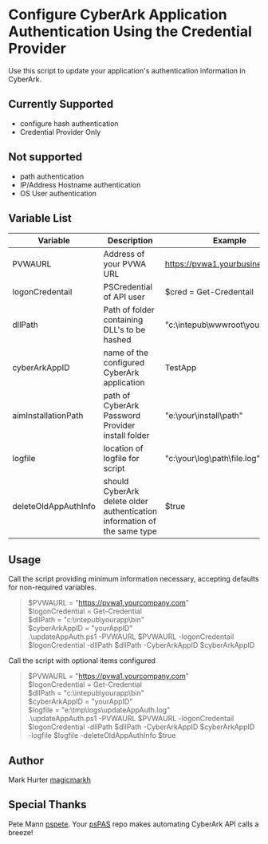 # Configure CyberArk Application Authentication Using the Credential Provider
Use this script to update your application's authentication information in CyberArk.

## Currently Supported
- configure hash authentication
- Credential Provider Only

## Not supported
- path authentication
- IP/Address Hostname authentication
- OS User authentication

## Variable List
| Variable | Description | Example | Default | Required |
| --- | --- | --- | --- | --- |
| PVWAURL | Address of your PVWA URL | https://pvwa1.yourbusiness.com | N/A | True |
| logonCredentail | PSCredential of API user | $cred = Get-Credentail | N/A | True |
| dllPath | Path of folder containing DLL's to be hashed | "c:\intepub\wwwroot\yourapp\bin" | N/A | True |
| cyberArkAppID | name of the configured CyberArk application | TestApp | N/A | True |
| aimInstallationPath | path of CyberArk Password Provider install folder | "e:\your\install\path" | "C:\Program Files (x86)\CyberArk\ApplicationPasswordProvider" | False |
| logfile | location of logfile for script | "c:\your\log\path\file.log" | "c:\tmp\logs\AddDependency\UpdateAppAuthMethods.log" | False |
| deleteOldAppAuthInfo | should CyberArk delete older authentication information of the same type | $true | False | False |

## Usage

Call the script providing minimum information necessary, accepting defaults for non-required variables.
> $PVWAURL = "https://pvwa1.yourcompany.com"  
> $logonCredential = Get-Credential  
> $dllPath = "c:\intepub\yourapp\bin"  
> $cyberArkAppID = "yourAppID"  
> .\updateAppAuth.ps1 -PVWAURL $PVWAURL -logonCredentail $logonCredential -dllPath $dllPath -CyberArkAppID $cyberArkAppID

Call the script with optional items configured
> $PVWAURL = "https://pvwa1.yourcompany.com"  
> $logonCredential = Get-Credential  
> $dllPath = "c:\intepub\yourapp\bin"  
> $cyberArkAppID = "yourAppID"  
> $logfile = "e:\tmp\logs\updateAppAuth.log"  
> .\updateAppAuth.ps1 -PVWAURL $PVWAURL -logonCredentail $logonCredential -dllPath $dllPath -CyberArkAppID $cyberArkAppID -logfile $logfile -deleteOldAppAuthInfo $true

## Author
Mark Hurter [magicmarkh](https://github.com/magicmarkh)

## Special Thanks
Pete Mann [pspete](https://github.com/pspete). Your [psPAS](https://github.com/pspete/psPAS) repo makes automating CyberArk API calls a breeze!

